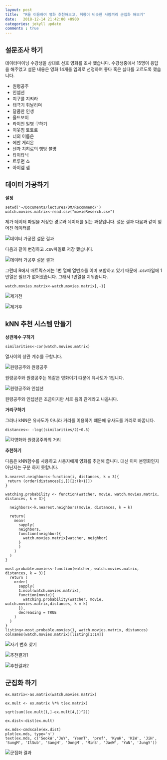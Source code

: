 ```yaml
---
layout: post
title:  "R을 이용하여 영화 추천해보고, 취향이 비슷한 사람끼리 군집화 해보기"
date:   2018-12-14 21:42:00 +0900
categories: jekyll update
comments : true
---
```


## 설문조사 하기

데이터마이닝 수강생을 상대로 선호 영화를 조사 했습니다. 수강생중에서 15명이 응답을 해주었고 설문 내용은 영화 14개를 임의로 선정하여 좋다 혹은 싫다를 고르도록 했습니다.

- 원령공주
- 인셉션
- 지구를 지켜라
- 태극기 휘날리며
- 달콤한 인생
- 올드보이
- 라이언 일병 구하기
- 이웃짐 토토로
- 너의 이름은
- 에반 게리온
- 센과 치히로의 행방 불명
- 타이타닉
- 트루먼 쇼
- 아이엠 샘

## 데이터 가공하기

**설정**

```
setwd('~/Documents/lectures/DM/Recommend/')
watch.movies.matrix<-read.csv("movieReserch.csv")
```

제가 데이터 파일을 저장한 경로와 데이터를 읽는 과정입니다.
설문 결과 다음과 같이 얻어진 데이터를

![데이터 가공전 설문 결과]()

다음과 같이 변경하고 .csv파일로 저장 했습니다.

![데이터 가공후 설문 결과]()

그런데 R에서 매트릭스에는 1번 열에 열번호를 이미 포함하고 있기 때문에 .csv파일에 1번열은 필요가 없어졌습니다. 그래서 1번열을 지워줍니다.
```
watch.movies.matrix<-watch.movies.matrix[,-1]
```
![제거전]()

![제거후]()

## kNN 추천 시스템 만들기

**상관계수 구하기**

```
similarities<-cor(watch.movies.matrix)
```
열사이의 상관 계수를 구합니다.

![원령공주와 원령공주]()

원령공주와 원령공주는 똑같은 영화이기 떄문에 유사도가 1입니다.

![원령공주와 인셉션]()

원령공주와 인셉션은 조금이지만 서로 음의 관계라고 나옵니다.

**거리구하기**

그러나 kNN은 유사도가 아니라 거리를 이용하기 떄문에 유사도를 거리로 바꿉니다.
```
distances<- -log((similarities/2)+0.5)
```

![각영화와 원령공주와의 거리]()

**추천하기**

다음은 kNN함수를 사용하고 사용자에게 영화를 추천해 줍니다. 대신 이미 본영화인지 아닌지는 구분 하지 못합니다.
```
k.nearest.neighbors<-function(i, distances, k = 3){
 return (order(distances[i,])[2:(k+1)])
}

watching.probability <- function(watcher, movie, watch.movies.matrix, distances, k = 3){

  neighbors<-k.nearest.neighbors(movie, distances, k = k)

  return(
    mean(
      sapply(
      neighbors,
      function(neighbor){
        watch.movies.matrix[watcher, neighbor]
      }
      )
    )
  )
}

most.probable.movies<-function(watcher, watch.movies.matrix, distances, k = 3){
  return (
    order(
      sapply(
      1:ncol(watch.movies.matrix),
      function(movie){
        watching.probability(watcher, movie, watch.movies.matrix,distances, k = k)
      }),
      decreasing = TRUE
    )
  )
}
listing<-most.probable.movies(1, watch.movies.matrix, distances)
colnames(watch.movies.matrix)[listing[1:14]]
```

![자기 번호 찾기]()

![추천결과1]()

![추천결과2]()

## 군집화 하기

```
ex.matrix<-as.matrix(watch.movies.matrix)

ex.mult <- ex.matrix %*% t(ex.matrix)

sqrt(sum((ex.mult[1,]-ex.mult[4,])^2))

ex.dist<-dist(ex.mult)

ex.mds<-cmdscale(ex.dist)
plot(ex.mds, type='n')
text(ex.mds, c('SeokW','JuY', 'YeonT', 'prof', 'KyuH', 'KiW', 'JiH', 'SungM', 'IlSub', 'SangH', 'DongM', 'MinS', 'JaeW', 'YuN', 'JungY'))
```


![군집화 결과]()
